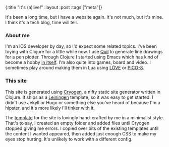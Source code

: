 {:title "It's (a)live!"
 :layout :post
 :tags ["meta"]}

It's been a long time, but I have a website again. It's not much, but it's mine. I think it's a tech blog, time will tell.

### About me

I'm an iOS developer by day, so I'd expect some related topics. I've been toying with Clojure for a little while now. I use [Quil](http://www.quil.info/) to generate line drawings for a pen plotter. Through Clojure I started using Emacs which has kind of become a hobby [in itself](https://github.com/dominicfreeston/emacs-config). I'm also quite into games, board and video. I sometimes play around making them in Lua using [LÖVE](https://love2d.org/) or [PICO-8](https://www.lexaloffle.com/pico-8.php).

### This site

This site is generated using [Cryogen](http://cryogenweb.org/), a nifty static site generator written in Clojure. It ships as a [Leiningen](https://leiningen.org/) template, so it was easy to get started. I didn't use Jekyll or Hugo or something else you've heard of because I'm a hipster, and it's more likely I'll tinker with it.

The [template](https://github.com/dominicfreeston/freeston-dot-me) for the site is lovingly hand-crafted by me in a minimalist style. That's to say, I created an empty folder and added files until Cryogen stopped giving me errors. I copied over bits of the existing templates until the content I wanted appeared, then added just enough CSS to make my eyes stop hurting. It's unlikely to work with a different config.
